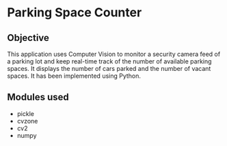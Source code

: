 # Parking Space Counter

## Objective

This application uses Computer Vision to monitor a security camera feed of a parking lot and keep real-time track of the number of available parking spaces. It displays the number of cars parked and the number of vacant spaces. It has been implemented using Python.

## Modules used

<ul>
    <li>pickle</li>
    <li>cvzone</li>
    <li>cv2</li>
    <li>numpy</li>
</ul>
